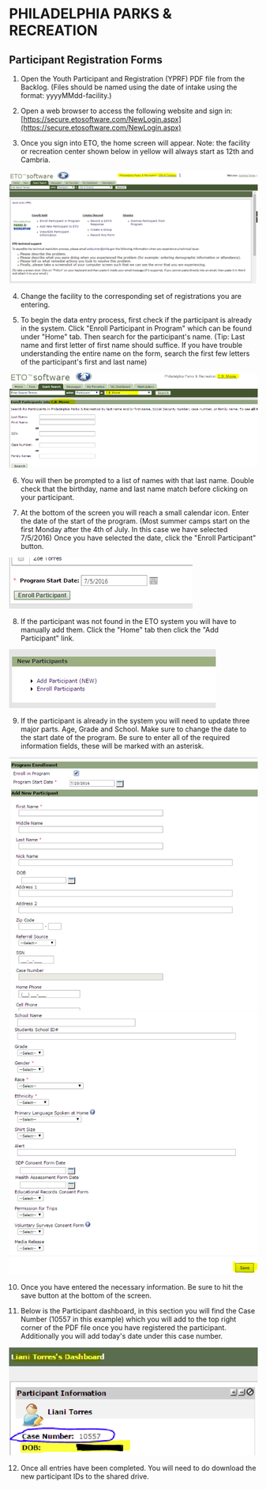 # PHILADELPHIA PARKS & RECREATION

## Participant Registration Forms

1. Open the Youth Participant and Registration (YPRF) PDF file from the Backlog. (Files should be named using the date of intake using the format: yyyyMMdd-facility.)

2. Open a web browser to access the following website and sign in: [https://secure.etosoftware.com/NewLogin.aspx](https://secure.etosoftware.com/NewLogin.aspx)

3. Once you sign into ETO, the home screen will appear. Note: the facility or recreation center shown below in yellow will always start as 12th and Cambria.

![img](https://raw.githubusercontent.com/PPRPMU/PMU-playbook/master/Images/Data_Entry_-_Youth_Participant_Registration_Form/eto_opening_screen.png)

4. Change the facility to the corresponding set of registrations you are entering. 

5. To begin the data entry process, first check if the participant is already in the system. Click "Enroll Participant in Program" which can be found under "Home" tab. Then search for the participant's name. (Tip: Last name and first letter of first name should suffice. If you have trouble understanding the entire name on the form, search the first few letters of the participant's first and last name)

![img](https://raw.githubusercontent.com/PPRPMU/PMU-playbook/master/Images/Data_Entry_-_Youth_Participant_Registration_Form/eto_search_participants.png)

6. You will then be prompted to a list of names with that last name. Double check that the birthday, name and last name match before clicking on your participant.

7. At the bottom of the screen you will reach a small calendar icon. Enter the date of the start of the program. (Most summer camps start on the first Monday after the 4th of July. In this case we have selected 7/5/2016) Once you have selected the date, click the "Enroll Participant" button.

![img](https://raw.githubusercontent.com/PPRPMU/PMU-playbook/master/Images/Data_Entry_-_Youth_Participant_Registration_Form/eto_enroll_participant.png)

8. If the participant was not found in the ETO system you will have to manually add them. Click the "Home" tab then click the "Add Participant" link.

![img](https://raw.githubusercontent.com/PPRPMU/PMU-playbook/master/Images/Data_Entry_-_Youth_Participant_Registration_Form/eto_add_or_enroll_participant.png)

9. If the participant is already in the system you will need to update three major parts. Age, Grade and School. Make sure to change the date to the start date of the program. Be sure to enter all of the required information fields, these will be marked with an asterisk.

![img](https://raw.githubusercontent.com/PPRPMU/PMU-playbook/master/Images/Data_Entry_-_Youth_Participant_Registration_Form/eto_add_screen_1.png) ![img](https://raw.githubusercontent.com/PPRPMU/PMU-playbook/master/Images/Data_Entry_-_Youth_Participant_Registration_Form/eto_add_screen_2.png) 

10. Once you have entered the necessary information. Be sure to hit the save button at the bottom of the screen. 

11. Below is the Participant dashboard, in this section you will find the Case Number (10557 in this example) which you will add to the top right corner of the PDF file once you have registered the participant. Additionally you will add today's date under this case number. 

![img](https://raw.githubusercontent.com/PPRPMU/PMU-playbook/master/Images/Data_Entry_-_Youth_Participant_Registration_Form/eto_participant_dashboard_id.PNG)

12.  Once all entries have been completed. You will need to do download the new participant IDs to the shared drive.
